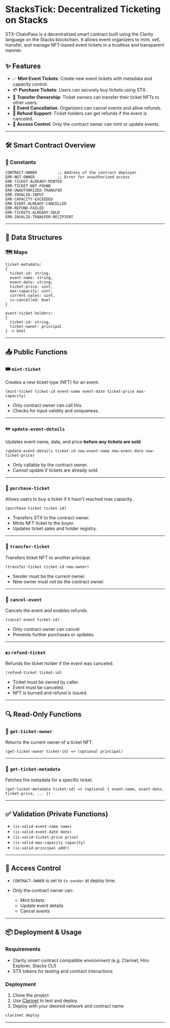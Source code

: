 
# StacksTick: Decentralized Ticketing on Stacks

STX-ChainPass is a decentralized smart contract built using the Clarity language on the Stacks blockchain. It allows event organizers to mint, sell, transfer, and manage NFT-based event tickets in a trustless and transparent manner.

## ✨ Features

* ✅ **Mint Event Tickets**: Create new event tickets with metadata and capacity control.
* 💳 **Purchase Tickets**: Users can securely buy tickets using STX.
* 🔁 **Transfer Ownership**: Ticket owners can transfer their ticket NFTs to other users.
* 🚫 **Event Cancellation**: Organizers can cancel events and allow refunds.
* 💸 **Refund Support**: Ticket holders can get refunds if the event is canceled.
* 🔐 **Access Control**: Only the contract owner can mint or update events.

---

## 🛠️ Smart Contract Overview

### 🔐 Constants

```clarity
CONTRACT-OWNER         ;; Address of the contract deployer
ERR-NOT-OWNER          ;; Error for unauthorized access
ERR-TICKET-ALREADY-MINTED
ERR-TICKET-NOT-FOUND
ERR-UNAUTHORIZED-TRANSFER
ERR-INVALID-INPUT
ERR-CAPACITY-EXCEEDED
ERR-EVENT-ALREADY-CANCELLED
ERR-REFUND-FAILED
ERR-TICKETS-ALREADY-SOLD
ERR-INVALID-TRANSFER-RECIPIENT
```

---

## 🧠 Data Structures

### 🗺️ Maps

```clarity
ticket-metadata:
{
  ticket-id: string,
  event-name: string,
  event-date: string,
  ticket-price: uint,
  max-capacity: uint,
  current-sales: uint,
  is-cancelled: bool
}

event-ticket-holders:
{
  ticket-id: string,
  ticket-owner: principal
} -> bool
```

---

## 📤 Public Functions

### 🎟️ `mint-ticket`

Creates a new ticket type (NFT) for an event.

```clarity
(mint-ticket ticket-id event-name event-date ticket-price max-capacity)
```

* Only contract owner can call this.
* Checks for input validity and uniqueness.

---

### ✏️ `update-event-details`

Updates event name, date, and price **before any tickets are sold**.

```clarity
(update-event-details ticket-id new-event-name new-event-date new-ticket-price)
```

* Only callable by the contract owner.
* Cannot update if tickets are already sold.

---

### 💸 `purchase-ticket`

Allows users to buy a ticket if it hasn't reached max capacity.

```clarity
(purchase-ticket ticket-id)
```

* Transfers STX to the contract owner.
* Mints NFT ticket to the buyer.
* Updates ticket sales and holder registry.

---

### 🔁 `transfer-ticket`

Transfers ticket NFT to another principal.

```clarity
(transfer-ticket ticket-id new-owner)
```

* Sender must be the current owner.
* New owner must not be the contract owner.

---

### 🚫 `cancel-event`

Cancels the event and enables refunds.

```clarity
(cancel-event ticket-id)
```

* Only contract owner can cancel.
* Prevents further purchases or updates.

---

### 💵 `refund-ticket`

Refunds the ticket holder if the event was canceled.

```clarity
(refund-ticket ticket-id)
```

* Ticket must be owned by caller.
* Event must be canceled.
* NFT is burned and refund is issued.

---

## 🔍 Read-Only Functions

### 👤 `get-ticket-owner`

Returns the current owner of a ticket NFT.

```clarity
(get-ticket-owner ticket-id) => (optional principal)
```

---

### 📄 `get-ticket-metadata`

Fetches the metadata for a specific ticket.

```clarity
(get-ticket-metadata ticket-id) => (optional { event-name, event-date, ticket-price, ... })
```

---

## ✅ Validation (Private Functions)

* `(is-valid-event-name name)`
* `(is-valid-event-date date)`
* `(is-valid-ticket-price price)`
* `(is-valid-max-capacity capacity)`
* `(is-valid-principal addr)`

---

## 🔐 Access Control

* `CONTRACT-OWNER` is set to `tx-sender` at deploy time.
* Only the contract owner can:

  * Mint tickets
  * Update event details
  * Cancel events

---

## 📦 Deployment & Usage

### Requirements

* Clarity smart contract compatible environment (e.g. Clarinet, Hiro Explorer, Stacks CLI)
* STX tokens for testing and contract interactions

### Deployment

1. Clone the project
2. Use [Clarinet](https://docs.stacks.co/docs/clarity/clarinet/intro/) to test and deploy
3. Deploy with your desired network and contract name

```bash
clarinet deploy
```

---
